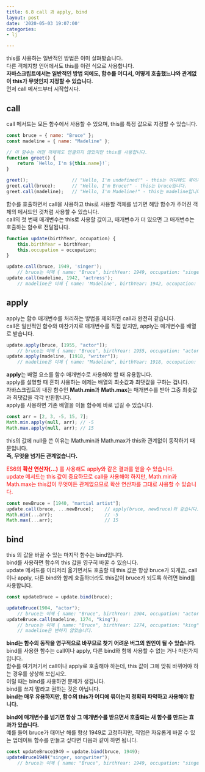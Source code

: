 ```yaml
---
title: 6.8 call 과 apply, bind
layout: post
date: '2020-05-03 19:07:00'
categories:
- lj

---
```


this를 사용하는 일반적인 방법은 이미 살펴봤습니다.  
다른 객체지향 언어에서도 this를 이런 식으로 사용합니다.  
**자바스크립트에서는 일반적인 방법 외에도, 함수를 어디서, 어떻게 호출했느냐와 관계없이 this가 무엇인지 지정할 수 있습니다.**  
먼저 call 메서드부터 시작합시다.  

## call

call 메서드는 모든 함수에서 사용할 수 있으며, this를 특정 값으로 지정할 수 있습니다. 

```javascript
const bruce = { name: "Bruce" };
const madeline = { name: "Madeline" };

// 이 함수는 어떤 객체에도 연결되지 않았지만 this를 사용합니다.
function greet() {
	return `Hello, I'm ${this.name}!`;
}

greet();                // "Hello, I'm undefined!" - this는 어디에도 묶이지 않았습니다.
greet.call(bruce);      // "Hello, I'm Bruce!" - this는 bruce입니다.
greet.call(madeline);   // "Hello, I'm Madeline!" - this는 madeline입니다.
```

함수를 호출하면서 call을 사용하고 this로 사용할 객체를 넘기면 해당 함수가 주어진 객체의 메서드인 것처럼 사용할 수 있습니다.  
call의 첫 번째 매개변수는 this로 사용할 값이고, 매개변수가 더 있으면 그 매개변수는 호출하는 함수로 전달됩니다.

```javascript
function update(birthYear, occupation) {
	this.birthYear = birthYear;
	this.occupation = occupation;
}

update.call(bruce, 1949, 'singer');
	// bruce는 이제 { name: "Bruce", birthYear: 1949, occupation: "singer" } 입니다.
update.call(madeline, 1942, 'actress');
	// madeline은 이제 { name: 'Madeline', birthYear: 1942, occupation: "actress" } 입니다.
```

## apply

apply는 함수 매개변수를 처리하는 방법을 제외하면 call과 완전히 같습니다.  
call은 일반적인 함수와 마찬가지로 매개변수를 직접 받지만, apply는 매개변수를 배열로 받습니다.

```javascript
update.apply(bruce, [1955, "actor"]);
	// bruce는 이제 { name: "Bruce", birthYear: 1955, occupation: "actor" } 입니다.
update.apply(madeline, [1918, "writer"]);
	// madeline은 이제 { name: "Madeline", birthYear: 1918, occupation: "writer" } 입니다.
```

**apply**는 배열 요소를 함수 매개변수로 사용해야 할 때 유용합니다.  
apply를 설명할 때 흔히 사용하는 예제는 배열의 최솟값과 최댓값을 구하는 겁니다.  
자바스크립트의 내장 함수인 **Math.min**과 **Math.max**는 매개변수를 받아 그중 최솟값과 최댓값을 각각 반환합니다.  
apply를 사용하면 기존 배열을 이들 함수에 바로 넘길 수 있습니다.

```javascript
const arr = [2, 3, -5, 15, 7];
Math.min.apply(null, arr); // -5
Math.max.apply(null, arr); // 15
```

this의 값에 null을 쓴 이유는 Math.min과 Math.max가 this와 관계없이 동작하기 때문입니다.  
**즉, 무엇을 넘기든 관계없습니다.**  

<span style="color:red">ES6의 **확산 연산자(...)** 를 사용해도 apply와 같은 결과를 얻을 수 있습니다.  
update 메서드는 this 값이 중요하므로 call을 사용해야 하지만, Math.min과 Math.max는 this값이 무엇이든 관계없으므로 확산 연산자를 그대로 사용할 수 있습니다.</span>

```javascript
const newBruce = [1940, "martial artist"];
update.call(bruce, ...newBruce);    // apply(bruce, newBruce)와 같습니다.
Math.min(...arr);                   // -5
Math.max(...arr);                   // 15
```

## bind

this 의 값을 바꿀 수 있는 마지막 함수는 bind입니다.  
bind를 사용하면 함수의 this 값을 영구히 바꿀 수 있습니다.  
update 메서드를 이리저리 옮기면서도 호출할 때 this 값은 항상 bruce가 되게끔, call이나 apply, 다른 bind와 함께 호출하더라도 this값이 bruce가 되도록 하려면 bind를 사용합니다.

```javascript
const updateBruce = update.bind(bruce);

updateBruce(1904, "actor");
	// bruce는 이제 { name: "Bruce", birthYear: 1904, occupation: "actor" } 입니다.
updateBruce.call(madeline, 1274, "king");
	// bruce는 이제 { name: "Bruce", birthYear: 1274, occupation: "king" } 입니다.
	// madeline은 변하지 않았습니다.
```

**bind는 함수의 동작을 영구적으로 바꾸므로 찾기 어려운 버그의 원인이 될 수 있습니다.**  
bind를 사용한 함수는 call이나 apply, 다른 bind와 함께 사용할 수 없는 거나 마찬가지입니다.  
함수를 여기저기서 call이나 apply로 호출해야 하는데, this 값이 그에 맞춰 바뀌어야 하는 경우를 상상해 보십시오.  
이럴 때는 bind를 사용하면 문제가 생깁니다.  
bind를 쓰지 말라고 권하는 것은 아닙니다.  
**bind는 매우 유용하지만, 함수의 this가 어디에 묶이는지 정확히 파악하고 사용해야 합니다.**  

**bind에 매개변수를 넘기면 항상 그 매개변수를 받으면서 호출되는 새 함수를 만드는 효과가 있습니다.**  
예를 들어 bruce가 태어난 해를 항상 1949로 고정하지만, 직업은 자유롭게 바꿀 수 있는 업데이트 함수를 만들고 싶다면 다음과 같이 하면 됩니다.

```javascript
const updateBruce1949 = update.bind(bruce, 1949);
updateBruce1949("singer, songwriter");
	// bruce는 이제 { name: "Bruce", birthYear: 1949, occupation: "singer, songwriter" } 입니다.
```